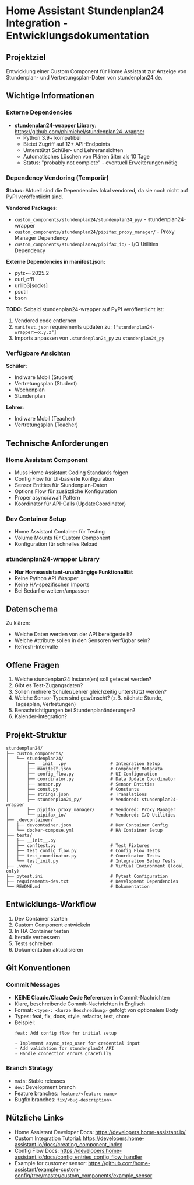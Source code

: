 # Home Assistant Stundenplan24 Integration - Entwicklungsdokumentation

## Projektziel
Entwicklung einer Custom Component für Home Assistant zur Anzeige von Stundenplan- und Vertretungsplan-Daten von stundenplan24.de.

## Wichtige Informationen

### Externe Dependencies
- **stundenplan24-wrapper Library**: https://github.com/phimichel/stundenplan24-wrapper
  - Python 3.9+ kompatibel
  - Bietet Zugriff auf 12+ API-Endpoints
  - Unterstützt Schüler- und Lehreransichten
  - Automatisches Löschen von Plänen älter als 10 Tage
  - Status: "probably not complete" - eventuell Erweiterungen nötig

### Dependency Vendoring (Temporär)

**Status:** Aktuell sind die Dependencies lokal vendored, da sie noch nicht auf PyPI veröffentlicht sind.

**Vendored Packages:**
- `custom_components/stundenplan24/stundenplan24_py/` - stundenplan24-wrapper
- `custom_components/stundenplan24/pipifax_proxy_manager/` - Proxy Manager Dependency
- `custom_components/stundenplan24/pipifax_io/` - I/O Utilities Dependency

**Externe Dependencies in manifest.json:**
- pytz~=2025.2
- curl_cffi
- urllib3[socks]
- psutil
- bson

**TODO:** Sobald stundenplan24-wrapper auf PyPI veröffentlicht ist:
1. Vendored code entfernen
2. `manifest.json` requirements updaten zu: `["stundenplan24-wrapper>=x.y.z"]`
3. Imports anpassen von `.stundenplan24_py` zu `stundenplan24_py`

### Verfügbare Ansichten
**Schüler:**
- Indiware Mobil (Student)
- Vertretungsplan (Student)
- Wochenplan
- Stundenplan

**Lehrer:**
- Indiware Mobil (Teacher)
- Vertretungsplan (Teacher)

## Technische Anforderungen

### Home Assistant Component
- Muss Home Assistant Coding Standards folgen
- Config Flow für UI-basierte Konfiguration
- Sensor Entities für Stundenplan-Daten
- Options Flow für zusätzliche Konfiguration
- Proper async/await Pattern
- Koordinator für API-Calls (UpdateCoordinator)

### Dev Container Setup
- Home Assistant Container für Testing
- Volume Mounts für Custom Component
- Konfiguration für schnelles Reload

### stundenplan24-wrapper Library
- **Nur Homeassistant-unabhängige Funktionalität**
- Reine Python API Wrapper
- Keine HA-spezifischen Imports
- Bei Bedarf erweitern/anpassen

## Datenschema
Zu klären:
- Welche Daten werden von der API bereitgestellt?
- Welche Attribute sollen in den Sensoren verfügbar sein?
- Refresh-Intervalle

## Offene Fragen
1. Welche stundenplan24 Instanz(en) soll getestet werden?
2. Gibt es Test-Zugangsdaten?
3. Sollen mehrere Schüler/Lehrer gleichzeitig unterstützt werden?
4. Welche Sensor-Typen sind gewünscht? (z.B. nächste Stunde, Tagesplan, Vertretungen)
5. Benachrichtigungen bei Stundenplanänderungen?
6. Kalender-Integration?

## Projekt-Struktur
```
stundenplan24/
├── custom_components/
│   └── stundenplan24/
│       ├── __init__.py                 # Integration Setup
│       ├── manifest.json               # Component Metadata
│       ├── config_flow.py              # UI Configuration
│       ├── coordinator.py              # Data Update Coordinator
│       ├── sensor.py                   # Sensor Entities
│       ├── const.py                    # Constants
│       ├── strings.json                # Translations
│       ├── stundenplan24_py/           # Vendored: stundenplan24-wrapper
│       ├── pipifax_proxy_manager/      # Vendored: Proxy Manager
│       └── pipifax_io/                 # Vendored: I/O Utilities
├── .devcontainer/
│   ├── devcontainer.json               # Dev Container Config
│   └── docker-compose.yml              # HA Container Setup
├── tests/
│   ├── __init__.py
│   ├── conftest.py                     # Test Fixtures
│   ├── test_config_flow.py             # Config Flow Tests
│   ├── test_coordinator.py             # Coordinator Tests
│   └── test_init.py                    # Integration Setup Tests
├── .venv/                              # Virtual Environment (local only)
├── pytest.ini                          # Pytest Configuration
├── requirements-dev.txt                # Development Dependencies
└── README.md                           # Dokumentation
```

## Entwicklungs-Workflow
1. Dev Container starten
2. Custom Component entwickeln
3. In HA Container testen
4. Iterativ verbessern
5. Tests schreiben
6. Dokumentation aktualisieren

## Git Konventionen

### Commit Messages
- **KEINE Claude/Claude Code Referenzen** in Commit-Nachrichten
- Klare, beschreibende Commit-Nachrichten in Englisch
- Format: `<type>: <kurze Beschreibung>` gefolgt von optionalem Body
- Types: feat, fix, docs, style, refactor, test, chore
- Beispiel:
  ```
  feat: Add config flow for initial setup

  - Implement async_step_user for credential input
  - Add validation for stundenplan24 API
  - Handle connection errors gracefully
  ```

### Branch Strategy
- `main`: Stable releases
- `dev`: Development branch
- Feature branches: `feature/<feature-name>`
- Bugfix branches: `fix/<bug-description>`

## Nützliche Links
- Home Assistant Developer Docs: https://developers.home-assistant.io/
- Custom Integration Tutorial: https://developers.home-assistant.io/docs/creating_component_index
- Config Flow Docs: https://developers.home-assistant.io/docs/config_entries_config_flow_handler
- Example for customer sensor: https://github.com/home-assistant/example-custom-config/tree/master/custom_components/example_sensor
